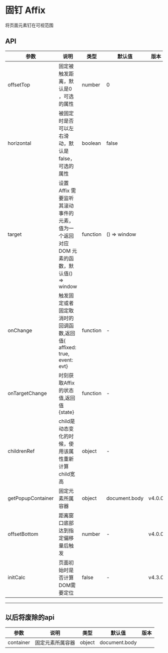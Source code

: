 # 固钉 Affix

将页面元素钉在可视范围

## API

<!--Affix-->
| 参数 | 说明 | 类型 | 默认值 | 版本 |
| --- | --- | --- | --- | --- |
|offsetTop|固定被触发距离，默认是0 ，可选的属性|number|0|
|horizontal|被固定时是否可以左右滑动，默认是false，可选的属性|boolean|false|
|target|设置 Affix 需要监听其滚动事件的元素，值为一个返回对应 DOM 元素的函数，默认值() => window |function|() => window|
|onChange|触发固定或者固定取消时的回调函数,返回值{ affixed: true, event: evt} |function|-|
|onTargetChange|时刻获取Affix的状态值,返回值{state} |function|-|
|childrenRef|child是动态变化的时候，使用该属性重新计算child宽高|object|-|
|getPopupContainer|固定元素所属容器|object|document.body|v4.0.0
|offsetBottom|距离窗口底部达到指定偏移量后触发|number|-|v4.0.0
|initCalc|页面初始时是否计算DOM需要定位|false|-|v4.3.0

---

## 以后将废除的api

| 参数 | 说明 | 类型 | 默认值 | 版本 |
| --- | --- | --- | --- | --- |
|container|固定元素所属容器|object|document.body|
